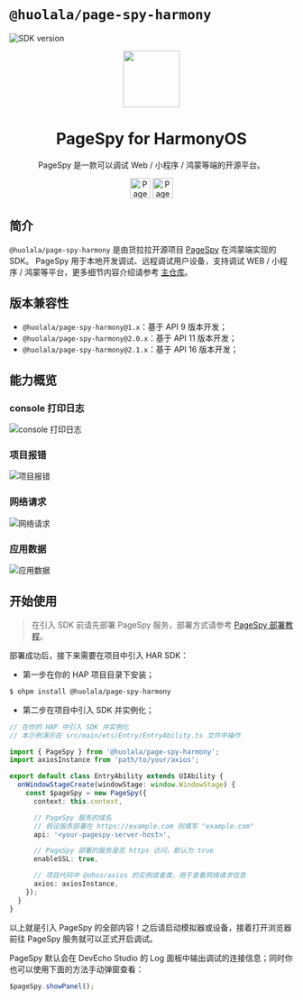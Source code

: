 [page-spy-web]: https://github.com/HuolalaTech/page-spy-web.git 'page-spy-web'
[sdk-version]: https://harmony.blucas.me/badge/version/@huolala/page-spy-harmony
[sdk-size]: https://harmony.blucas.me/badge/size/@huolala/page-spy-harmony

# `@huolala/page-spy-harmony`

![SDK version][sdk-version]

<div align="center">
    <img src="https://pagespy.blucas.me/public/img/logo.svg" height="100" />
    <h1>PageSpy for HarmonyOS</h1>
    <p>PageSpy 是一款可以调试 Web / 小程序 / 鸿蒙等端的开源平台。</p>
    <a href="https://www.producthunt.com/posts/pagespy?utm_source=badge-featured&utm_medium=badge&utm_souce=badge-pagespy" target="_blank"><img src="https://api.producthunt.com/widgets/embed-image/v1/featured.svg?post_id=429852&theme=light" alt="PageSpy - Remote&#0032;debugging&#0032;as&#0032;seamless&#0032;as&#0032;local&#0032;debugging&#0046; | Product Hunt" height="36" /></a> <a href="https://news.ycombinator.com/item?id=38679798" target="_blank"><img src="https://hackernews-badge.vercel.app/api?id=38679798" alt="PageSpy - Remote&#0032;debugging&#0032;as&#0032;seamless&#0032;as&#0032;local&#0032;debugging&#0046; | Hacker News" height="36" /></a>
</div>

## 简介

`@huolala/page-spy-harmony` 是由货拉拉开源项目 [PageSpy][page-spy-web] 在鸿蒙端实现的 SDK。 PageSpy
用于本地开发调试、远程调试用户设备，支持调试 WEB / 小程序 / 鸿蒙等平台，更多细节内容介绍请参考 [主仓库][page-spy-web]。

## 版本兼容性

- `@huolala/page-spy-harmony@1.x`：基于 API 9 版本开发；
- `@huolala/page-spy-harmony@2.0.x`：基于 API 11 版本开发；
- `@huolala/page-spy-harmony@2.1.x`：基于 API 16 版本开发；

## 能力概览

### console 打印日志

![console 打印日志](https://pagespy.blucas.me/public/img/console.svg)

### 项目报错

![项目报错](https://pagespy.blucas.me/public/img/error.svg)

### 网络请求

![网络请求](https://pagespy.blucas.me/public/img/network.svg)

### 应用数据

![应用数据](https://pagespy.blucas.me/public/img/storage.svg)

## 开始使用

> 在引入 SDK 前请先部署 PageSpy 服务，部署方式请参考 [PageSpy 部署教程](https://github.com/HuolalaTech/page-spy-web/blob/main/README_ZH.md#如何使用)。

部署成功后，接下来需要在项目中引入 HAR SDK：

- 第一步在你的 HAP 项目目录下安装；

```bash
$ ohpm install @huolala/page-spy-harmony
```

- 第二步在项目中引入 SDK 并实例化；

```typescript
// 在你的 HAP 中引入 SDK 并实例化
// 本示例演示在 src/main/ets/Entry/EntryAbility.ts 文件中操作

import { PageSpy } from '@huolala/page-spy-harmony';
import axiosInstance from 'path/to/your/axios';

export default class EntryAbility extends UIAbility {
  onWindowStageCreate(windowStage: window.WindowStage) {
    const $pageSpy = new PageSpy({
      context: this.context,

      // PageSpy 服务的域名
      // 假设服务部署在 https://example.com 则填写 "example.com"
      api: '<your-pagespy-server-host>',

      // PageSpy 部署的服务是否 https 访问，默认为 true
      enableSSL: true,

      // 项目代码中 @ohos/axios 的实例或者类，用于查看网络请求信息
      axios: axiosInstance,
    });
  }
}
```

以上就是引入 PageSpy 的全部内容！之后请启动模拟器或设备，接着打开浏览器前往 PageSpy 服务就可以正式开启调试。

PageSpy 默认会在 DevEcho Studio 的 Log 面板中输出调试的连接信息；同时你也可以使用下面的方法手动弹窗查看：

```typescript
$pageSpy.showPanel();
```
